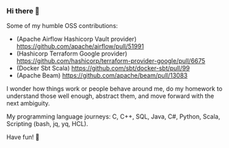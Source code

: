 ### Hi there 👋 

Some of my humble OSS contributions:
- (Apache Airflow Hashicorp Vault provider) https://github.com/apache/airflow/pull/51991
- (Hashicorp Terraform Google provider) https://github.com/hashicorp/terraform-provider-google/pull/6675
- (Docker Sbt Scala) https://github.com/sbt/docker-sbt/pull/99
- (Apache Beam) https://github.com/apache/beam/pull/13083

I wonder how things work or people behave around me, do my homework to understand those well enough, abstract them, and move forward with the next ambiguity.

My programming language journeys: C, C++, SQL, Java, C#, Python, Scala, Scripting (bash, jq, yq, HCL). 

Have fun! 🌻
